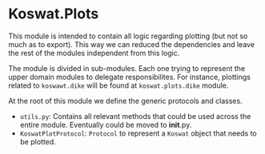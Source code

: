 # Koswat.Plots

This module is intended to contain all logic regarding plotting (but not so much as to export). This way we can reduced the dependencies and leave the rest of the modules independent from this logic.

The module is divided in sub-modules. Each one trying to represent the upper domain modules to delegate responsibilites. For instance, plottings related to `koswawt.dike` will be found at `koswat.plots.dike` module.

At the root of this module we define the generic protocols and classes.
- `utils.py`: Contains all relevant methods that could be used across the entire module. Eventually could be moved to __init__.py.
- `KoswatPlotProtocol`: `Protocol` to represent a `Koswat` object that needs to be plotted.
